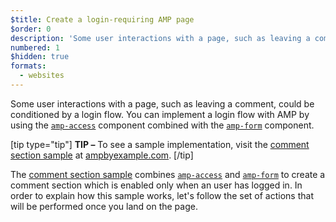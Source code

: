 ```yaml
---
$title: Create a login-requiring AMP page
$order: 0
description: 'Some user interactions with a page, such as leaving a comment, could be conditioned by a login flow. You can implement a login flow ...'
numbered: 1
$hidden: true
formats:
  - websites
---
```

Some user interactions with a page, such as leaving a comment, could be conditioned by a login flow. You can implement a login flow with AMP by using the [`amp-access`](../../../../documentation/components/reference/amp-access.md) component combined with the [`amp-form`](../../../../documentation/components/reference/amp-form.md) component.

[tip type="tip"]
**TIP –** To see a sample implementation, visit the [comment section sample](../../../../documentation/examples/documentation/Comment_Section.html) at [ampbyexample.com](../../../../documentation/examples/index.html).
[/tip]

The [comment section sample](../../../../documentation/examples/documentation/Comment_Section.html) combines [`amp-access`](../../../../documentation/components/reference/amp-access.md) and [`amp-form`](../../../../documentation/components/reference/amp-form.md) to create a comment section which is enabled only when an user has logged in. In order to explain how this sample works, let's follow the set of actions that will be performed once you land on the page.
